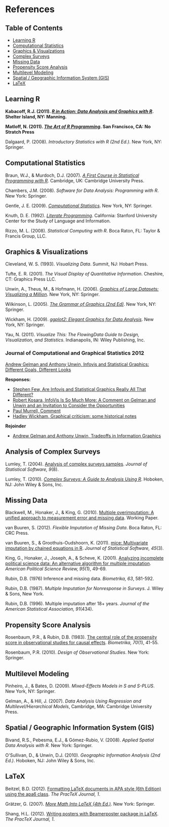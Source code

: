 # References## Table of Contents 

* [Learning R](#LearningR)
* [Computational Statistics](#CompStats)
* [Graphics & Visualzations](#Graphics)
* [Complex Surveys](#ComplexSurveys)
* [Missing Data](#MissingData)
* [Propensity Score Analysis](#PSA)
* [Multilevel Modeling](#Multilevel)
* [Spatial / Geographic Information System (GIS)](#GIS)
* [LaTeX](#LaTeX)

## Learning R <a name='LearningR'></a>

**Kabacoff, R.J. (2011). *[R in Action: Data Analysis and Graphics with R](http://statmethods.net/)*. Shelter Island, NY: Manning.**
**Matloff, N. (2011). *[The Art of R Programming](http://nostarch.com/artofr.htm)*. San Francisco, CA: No Stratch Press**Dalgaard, P. (2008). *Introductory Statistics with R (2nd Ed.)*. New York, NY: Springer.

## Computational Statistics <a name='CompStats'></a>
Braun, W.J., & Murdoch, D.J. (2007). *[A First Course in Statistical Programming with R](http://site.iugaza.edu.ps/biqelan/files/2010/09/Braun-W.J.-Murdoch-D.J.-A-First-Course-in-Statistical-Programming-with-R-CUP-2007ISBN-0521872650175s.pdf)*. Cambridge, UK: Cambridge University Press.Chambers, J.M. (2008). *Software for Data Analysis: Programming with R*. New York: Springer.Gentle, J. E. (2009). *[Computational Statistics](http://www.springer.com/statistics/computational+statistics/book/978-0-387-98143-7)*. New York, NY: Springer.Knuth, D. E. (1992). *[Literate Programming](http://www.literateprogramming.com/)*. California: Stanford University Center for the Study of Language and Information.Rizzo, M. L. (2008). *Statistical Computing with R*. Boca Raton, FL: Taylor & Francis Group, LLC.

## Graphics & Visualizations <a name='Graphics'></a>

Cleveland, W. S. (1993). *Visualizing Data*. Summit, NJ: Hobart Press.

Tufte, E. R. (2001). *The Visual Display of Quantitative Information*. Cheshire, CT: Graphics Press LLC.
Unwin, A., Theus, M., & Hofmann, H. (2006). *[Graphics of Large Datasets: Visualizing a Million](http://www.springer.com/statistics/statistical+theory+and+methods/book/978-0-387-32906-2)*. New York, NY: Springer.Wilkinson, L. (2005). *[The Grammar of Graphics (2nd Ed)](http://www.cs.uic.edu/~wilkinson/TheGrammarOfGraphics/GOG.html)*. New York, NY: Springer.Wickham, H. (2009). *[ggplot2: Elegant Graphics for Data Analysis](http://www.springer.com/statistics/computational+statistics/book/978-0-387-98140-6)*. New York, NY: Springer.Yau, N. (2011). *Visualize This: The FlowingData Guide to Design, Visualization, and Statistics*. Indianapolis, IN: Wiley Publishing, Inc.

### Journal of Computational and Graphical Statistics 2012

[Andrew Gelman and Anthony Unwin, Infovis and Statistical Graphics: Different Goals, Different Looks](http://www.stat.columbia.edu/~gelman/research/published/vis14.pdf)

**Responses:**

- [Stephen Few, Are Infovis and Statistical Graphics Really All That Different?](http://www.perceptualedge.com/files/are_infovis_and_statistical_graphics_really_all_that_different.pdf)
- [Robert Kosara, InfoVis Is So Much More: A Comment on Gelman and Unwin and an Invitation to Consider the Opportunities](http://kosara.net/publications/Kosara_JCGS_2013.html)
- [Paul Murrell, Comment](http://www.stat.auckland.ac.nz/~paul/MurrellCommentGelmanUnwin.pdf)
- [Hadley Wickham, Graphical criticism: some historical notes](http://vita.had.co.nz/papers/stat-graph-hist.html)

**Rejoinder**

- [Andrew Gelman and Anthony Unwin, Tradeoffs in Information Graphics](http://www.stat.columbia.edu/~gelman/research/published/visreply3.pdf)

## Analysis of Complex Surveys <a name='ComplexSurveys'></a>

Lumley, T. (2004). [Analysis of complex surveys samples](http://www.jstatsoft.org/v09/a08/paper). *Journal of Statistical Software, 9*(8).
Lumley, T. (2010). *[Complex Surveys: A Guide to Analysis Using R](http://faculty.washington.edu/tlumley/survey/)*. Hoboken, NJ: John Wiley & Sons, Inc.## Missing Data <a name='MissingData'></a>

Blackwell, M., Honaker, J., & King, G. (2010). [Multiple overimputation: A unified approach to measurement error and missing data](http://gking.harvard.edu/publications/multiple-overimputation-unified-approach-measurement-error-and-missing-data). Working Paper.van Buuren, S. (2012). *Flexible Imputation of Missing Data*. Boca Raton, FL: CRC Press.

van Buuren, S., & Groothuis-Oudshoorn, K. (2011). [mice: Multivariate imputation by chained equations in R](http://doc.utwente.nl/78938/1/Buuren11mice.pdf). *Journal of Statistical Software, 45*(3). 

King, G., Honaker, J., Joseph, A., & Scheve, K. (2001). [Analyzing incomplete political science data: An alternative algorithm for multiple imputation](http://gking.harvard.edu/publications/view/3710). *American Political Science Review, 95*(1), 49-69.

Rubin, D.B. (1976) Inference and missing data. *Biometrika, 63*, 581-592.

Rubin, D.B. (1987). *Multiple Imputation for Nonresponse in Surveys*. J. Wiley & Sons, New York.

Rubin, D.B. (1996). Multiple imputation after 18+ years. *Journal of the American Statistical Association, 91*(434). 


## Propensity Score Analysis <a name='PSA'></a>

Rosenbaum, P.R., & Rubin, D.B. (1983). [The central role of the propensity score in observational studies for causal effects](http://faculty.smu.edu/Millimet/classes/eco7377/papers/rosenbaum%20rubin%2083a.pdf). *Biometrika, 70*(1), 41-55.

Rosenbaum, P.R. (2010). *Design of Observational Studies*. New York: Springer.
## Multilevel Modeling <a name='MultilevelModeling'></a>

Pinheiro, J., & Bates, D. (2009). *Mixed-Effects Models in S and S-PLUS*. New York, NY: Springer.

Gelman, A., & Hill, J. (2007). *Data Analysis Using Regression and Multilevel/Hierarchical Models*, Cambridge, MA: Cambridge University Press.


## Spatial / Geographic Information System (GIS) <a name='GIS'></a>

Bivand, R.S., Pebesma, E.J., & Gómez-Rubio, V. (2008). *Applied Spatial Data Analysis with R*. New York: Springer.

O'Sullivan, D., & Unwin, D.J. (2010). *Geographic Information Analysis (2nd Ed.)*. Hoboken, NJ: John Wiley & Sons, Inc.

## LaTeX <a name='LaTeX'></a>

Beitzel, B.D. (2012). [Formatting LaTeX documents in APA style (6th Edition) using the apa6 class](http://tug.org/pracjourn/2012-1/beitzel/beitzel.pdf). *The PracTeX Journal, 1*. 
Grätzer, G. (2007). *[More Math Into LaTeX (4th Ed.)](http://www.math.cornell.edu/~whieldon/Math224_files/More_Math_into_LaTex.pdf)*. New York: Springer.
Shang, H.L. (2012). [Writing posters with Beamerposter package in LaTeX](http://tug.org/pracjourn/2012-1/shang.html). *The PracTeX Journal, 1*. 
